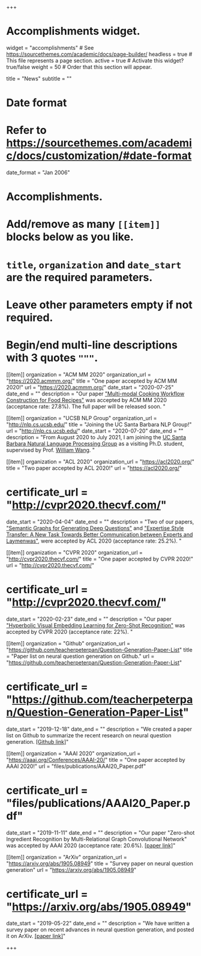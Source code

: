 +++
# Accomplishments widget.
widget = "accomplishments"  # See https://sourcethemes.com/academic/docs/page-builder/
headless = true  # This file represents a page section.
active = true  # Activate this widget? true/false
weight = 50  # Order that this section will appear.

title = "News"
subtitle = ""

# Date format
#   Refer to https://sourcethemes.com/academic/docs/customization/#date-format
date_format = "Jan 2006"

# Accomplishments.
#   Add/remove as many `[[item]]` blocks below as you like.
#   `title`, `organization` and `date_start` are the required parameters.
#   Leave other parameters empty if not required.
#   Begin/end multi-line descriptions with 3 quotes `"""`.

[[item]]
  organization = "ACM MM 2020"
  organization_url = "https://2020.acmmm.org/"
  title = "One paper accepted by ACM MM 2020!"
  url = "https://2020.acmmm.org/"
  date_start = "2020-07-25"
  date_end = ""
  description = "Our paper [\"Multi-modal Cooking Workflow Construction for Food Recipes\"]() was accepted by ACM MM 2020 (acceptance rate: 27.8%). The full paper will be released soon. "

[[item]]
  organization = "UCSB NLP Group"
  organization_url = "http://nlp.cs.ucsb.edu/"
  title = "Joining the UC Santa Barbara NLP Group!"
  url = "http://nlp.cs.ucsb.edu/"
  date_start = "2020-07-20"
  date_end = ""
  description = "From August 2020 to July 2021, I am joining the [UC Santa Barbara Natural Language Processing Group](http://nlp.cs.ucsb.edu/) as a visiting Ph.D. student, supervised by Prof. [William Wang](https://sites.cs.ucsb.edu/~william/). "

[[item]]
  organization = "ACL 2020"
  organization_url = "https://acl2020.org/"
  title = "Two paper accepted by ACL 2020!"
  url = "https://acl2020.org/"
  # certificate_url = "http://cvpr2020.thecvf.com/"
  date_start = "2020-04-04"
  date_end = ""
  description = "Two of our papers, [\"Semantic Graphs for Generating Deep Questions\"](https://arxiv.org/pdf/2004.12704.pdf) and [\"Expertise Style Transfer: A New Task Towards Better Communication between Experts and Laymenwas\"](/files/publications/ACL20_Style_Paper.pdf), were accepted by ACL 2020 (acceptance rate: 25.2%). "

[[item]]
  organization = "CVPR 2020"
  organization_url = "http://cvpr2020.thecvf.com/"
  title = "One paper accepted by CVPR 2020!"
  url = "http://cvpr2020.thecvf.com/"
  # certificate_url = "http://cvpr2020.thecvf.com/"
  date_start = "2020-02-23"
  date_end = ""
  description = "Our paper [\"Hyperbolic Visual Embedding Learning for Zero-Shot Recognition\"](http://openaccess.thecvf.com/content_CVPR_2020/papers/Liu_Hyperbolic_Visual_Embedding_Learning_for_Zero-Shot_Recognition_CVPR_2020_paper.pdf) was accepted by CVPR 2020 (acceptance rate: 22%). "

[[item]]
  organization = "Github"
  organization_url = "https://github.com/teacherpeterpan/Question-Generation-Paper-List"
  title = "Paper list on neural question generation on Github."
  url = "https://github.com/teacherpeterpan/Question-Generation-Paper-List"
  # certificate_url = "https://github.com/teacherpeterpan/Question-Generation-Paper-List"
  date_start = "2019-12-18"
  date_end = ""
  description = "We created a paper list on Github to summarize the recent research on neural question generation. [[Github link]](https://github.com/teacherpeterpan/Question-Generation-Paper-List)"
  
[[item]]
  organization = "AAAI 2020"
  organization_url = "https://aaai.org/Conferences/AAAI-20/"
  title = "One paper accepted by AAAI 2020!"
  url = "files/publications/AAAI20_Paper.pdf"
  # certificate_url = "files/publications/AAAI20_Paper.pdf"
  date_start = "2019-11-11"
  date_end = ""
  description = "Our paper \"Zero-shot Ingredient Recognition by Multi-Relational Graph Convolutional Network\" was accepted by AAAI 2020 (acceptance rate: 20.6%). [[paper link]](files/publications/AAAI20_Paper.pdf)"

[[item]]
  organization = "ArXiv"
  organization_url = "https://arxiv.org/abs/1905.08949"
  title = "Survey paper on neural question generation"
  url = "https://arxiv.org/abs/1905.08949"
  # certificate_url = "https://arxiv.org/abs/1905.08949"
  date_start = "2019-05-22"
  date_end = ""
  description = "We have written a survey paper on recent advances in neural question generation, and posted it on ArXiv. [[paper link]](https://arxiv.org/abs/1905.08949)"

+++
